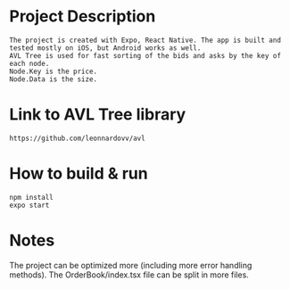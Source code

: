 # Project Description
    The project is created with Expo, React Native. The app is built and tested mostly on iOS, but Android works as well.
    AVL Tree is used for fast sorting of the bids and asks by the key of each node.
    Node.Key is the price.
    Node.Data is the size.

# Link to AVL Tree library
    https://github.com/leonnardovv/avl
    
# How to build & run
    npm install
    expo start
    
# Notes
  The project can be optimized more (including more error handling methods).
  The OrderBook/index.tsx file can be split in more files.
    
    
